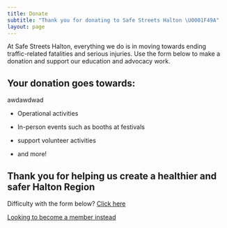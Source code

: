 ```yaml
---
title: Donate
subtitle: "Thank you for donating to Safe Streets Halton \U0001F49A"
layout: page
---
```


At Safe Streets Halton, everything we do is in moving towards ending traffic-related fatalities and serious injuries. Use the form below to make a donation and support our education and advocacy work.

## Your donation goes towards:

awdawdwad

* Operational activities

* In-person events such as booths at festivals

* support volunteer activities

* and more!

## Thank you for helping us create a healthier and safer Halton Region

Difficulty with the form below? [Click here](https://github.com/gleam-lang/gleam/blob/main/CODE_OF_CONDUCT.md)

[Looking to become a member instead](https://discord.gg/Fm8Pwmy)